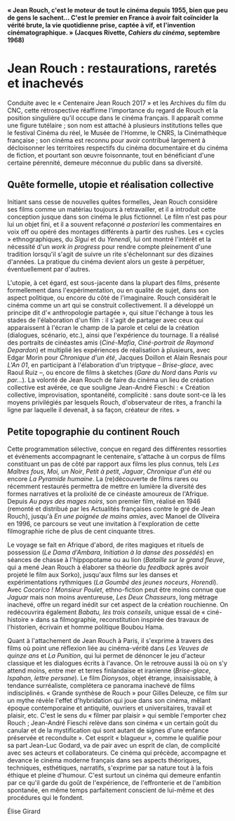 **« Jean Rouch, c'est le moteur de tout le cinéma depuis 1955, bien que peu de gens le sachent... C'est le premier en France à avoir fait coïncider la vérité brute, la vie quotidienne prise, captée à vif, et l'invention cinématographique. » (Jacques Rivette, _Cahiers du cinéma_, septembre 1968)**

# Jean Rouch : restaurations, raretés et inachevés

Conduite avec le « Centenaire Jean Rouch 2017 » et les Archives du film du CNC, cette rétrospective réaffirme l'importance du regard de Rouch et la position singulière qu'il occupe dans le cinéma français. Il apparaît comme une figure tutélaire ; son nom est attaché à plusieurs institutions telles que le festival Cinéma du réel, le Musée de l'Homme, le CNRS, la Cinémathèque française ; son cinéma est reconnu pour avoir contribué largement à décloisonner les territoires respectifs du cinéma documentaire et du cinéma de fiction, et pourtant son œuvre foisonnante, tout en bénéficiant d'une certaine pérennité, demeure méconnue du public dans sa diversité.

## Quête formelle, utopie et réalisation collective

Initiant sans cesse de nouvelles quêtes formelles, Jean Rouch considère ses films comme un matériau toujours à retravailler, et il a introduit cette conception jusque dans son cinéma le plus fictionnel. Le film n'est pas pour lui un objet fini, et il a souvent refaçonné _a posteriori_ les commentaires en voix off ou opéré des montages différents à partir des rushes. Les « cycles » ethnographiques, du _Sigui_ et du _Yenendi_, lui ont montré l'intérêt et la nécessité d'un _work in progress_ pour rendre compte pleinement d'une tradition lorsqu'il s'agit de suivre un rite s'échelonnant sur des dizaines d'années. La pratique du cinéma devient alors un geste à perpétuer, éventuellement par d'autres.

L'utopie, à cet égard, est sous-jacente dans la plupart des films, présente formellement dans l'expérimentation, ou en qualité de sujet, dans son aspect politique, ou encore du côté de l'imaginaire. Rouch considérait le cinéma comme un art qui se construit collectivement. Il a développé un principe dit d'« anthropologie partagée », qui situe l'échange à tous les stades de l'élaboration d'un film : il s'agit de partager avec ceux qui apparaissent à l'écran le champ de la parole et celui de la création (dialogues, scénario, etc.), ainsi que l'expérience du tournage. Il a réalisé des portraits de cinéastes amis (_Ciné-Mafia_, _Ciné-portrait de Raymond Depardon_) et multiplié les expériences de réalisation à plusieurs, avec Edgar Morin pour _Chronique d'un été_, Jacques Doillon et Alain Resnais pour _L'An 01_, en participant à l'élaboration d'un triptyque – _Brise-glace_, avec Raoul Ruiz –, ou encore de films à sketches (_Gare du Nord_ dans _Paris vu par..._). La volonté de Jean Rouch de faire du cinéma un lieu de création collective est avérée, ce que souligne Jean-André Fieschi : « Création collective, improvisation, spontanéité, complicité : sans doute sont-ce là les moyens privilégiés par lesquels Rouch, d'observateur de rites, a franchi la ligne par laquelle il devenait, à sa façon, créateur de rites. »

## Petite topographie du continent Rouch

Cette programmation sélective, conçue en regard des différentes ressorties et événements accompagnant le centenaire, s'attache à un corpus de films constituant un pas de côté par rapport aux films les plus connus, tels _Les Maîtres fous_, _Moi, un Noir_, _Petit à petit_, _Jaguar_, _Chronique d'un été_ ou encore _La Pyramide humaine_. La (re)découverte de films rares ou récemment restaurés permettra de mettre en lumière la diversité des formes narratives et la prolixité de ce cinéaste amoureux de l'Afrique. Depuis _Au pays des mages noirs_, son premier film, réalisé en 1946 (remonté et distribué par les Actualités françaises contre le gré de Jean Rouch), jusqu'à _En une poignée de mains amies_, avec Manoel de Oliveira en 1996, ce parcours se veut une invitation à l'exploration de cette filmographie riche de plus de cent cinquante titres.

Le voyage se fait en Afrique d'abord, de rites magiques et rituels de possession (_Le Dama d'Ambara_, _Initiation à la danse des possédés_) en séances de chasse à l'hippopotame ou au lion (_Bataille sur le grand fleuve_, qui a mené Jean Rouch à élaborer sa théorie du _feedback_ après avoir projeté le film aux Sorko), jusqu'aux films sur les danses et expérimentations rythmiques (_La Goumbé des jeunes noceurs_, _Horendi_). Avec _Cocorico ! Monsieur Poulet_, ethno-fiction peut être moins connue que _Jaguar_ mais non moins aventureuse, _Les Deux Chasseurs_, long métrage inachevé, offre un regard inédit sur cet aspect de la création rouchienne. On redécouvrira également _Babatu, les trois conseils_, unique essai de « ciné-histoire » dans sa filmographie, reconstitution inspirée des travaux de l'historien, écrivain et homme politique Boubou Hama.

Quant à l'attachement de Jean Rouch à Paris, il s'exprime à travers des films où point une réflexion liée au cinéma-vérité dans _Les Veuves de quinze ans_ et _La Punition_, qui lui permet de dénoncer le jeu d'acteur classique et les dialogues écrits à l'avance. On le retrouve aussi là où on s'y attend moins, entre mer et terres finlandaise et iranienne (_Brise-glace_, _Ispahan, lettre persane_). Le film _Dionysos_, objet étrange, insaisissable, à tendance surréaliste, complétera ce panorama inachevé de films indisciplinés. « Grande synthèse de Rouch » pour Gilles Deleuze, ce film sur un mythe révèle l'effet d'hybridation qui joue dans son cinéma, mêlant époque contemporaine et antiquité, ouvriers et universitaires, travail et plaisir, etc. C'est le sens du « filmer par plaisir » qui semble l'emporter chez Rouch ; Jean-André Fieschi relève dans son cinéma « un certain goût du canular et de la mystification qui sont autant de signes d'une enfance préservée et reconduite ». Cet esprit « blagueur », comme le qualifie pour sa part Jean-Luc Godard, va de pair avec un esprit de clan, de complicité avec ses acteurs et collaborateurs. Ce cinéma qui précède, accompagne et devance le cinéma moderne français dans ses aspects théoriques, techniques, esthétiques, narratifs, s'exprime par sa nature tout à la fois éthique et pleine d'humour. C'est surtout un cinéma qui demeure enfantin par ce qu'il garde du goût de l'expérience, de l'effronterie et de l'ambition spontanée, en même temps parfaitement conscient de lui-même et des procédures qui le fondent.

Élise Girard
